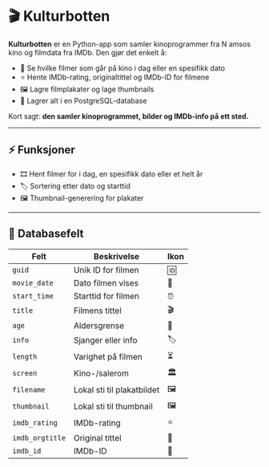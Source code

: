 # 🎬 Kulturbotten

**Kulturbotten** er en Python-app som samler kinoprogrammer fra N amsos kino og filmdata fra IMDb. Den gjør det enkelt å:  

- 📅 Se hvilke filmer som går på kino i dag eller en spesifikk dato  
- ⭐ Hente IMDb-rating, originaltittel og IMDb-ID for filmene  
- 🖼️ Lagre filmplakater og lage thumbnails  
- 💾 Lagrer alt i en PostgreSQL-database  

Kort sagt: **den samler kinoprogrammet, bilder og IMDb-info på ett sted.**  

---

## ⚡ Funksjoner

- 🎞️ Hent filmer for i dag, en spesifikk dato eller et helt år  
- 🏷️ Sortering etter dato og starttid  
- 🖼️ Thumbnail-generering for plakater  


---

## 📂 Databasefelt

| Felt | Beskrivelse | Ikon |
|------|-------------|------|
| `guid` | Unik ID for filmen | 🆔 |
| `movie_date` | Dato filmen vises | 📅 |
| `start_time` | Starttid for filmen | ⏰ |
| `title` | Filmens tittel | 🎬 |
| `age` | Aldersgrense | 🔞 |
| `info` | Sjanger eller info | 🏷️ |
| `length` | Varighet på filmen | ⏳ |
| `screen` | Kino-/salerom | 🏛️ |
| `filename` | Lokal sti til plakatbildet | 🖼️ |
| `thumbnail` | Lokal sti til thumbnail | 🖼️ |
| `imdb_rating` | IMDb-rating | ⭐ |
| `imdb_orgtitle` | Original tittel | 📝 |
| `imdb_id` | IMDb-ID | 🔗 |

